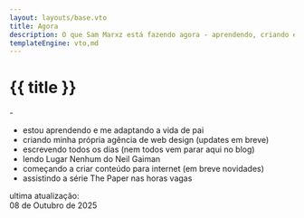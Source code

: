```yaml
---
layout: layouts/base.vto
title: Agora
description: O que Sam Marxz está fazendo agora - aprendendo, criando e vivendo
templateEngine: vto,md
---
```


<h1>{{ title }}</h1>

<p>-</p>

* estou aprendendo e me adaptando a vida de pai
* criando minha própria agência de web design (updates em breve)
* escrevendo todos os dias (nem todos vem parar aqui no blog)
* lendo Lugar Nenhum do Neil Gaiman
* começando a criar conteúdo para internet (em breve novidades)
* assistindo a série The Paper nas horas vagas 

ultima atualização: 
<br/>
<time datetime="2025-10-07" itemprop="datePublished">08 de Outubro de 2025</time>